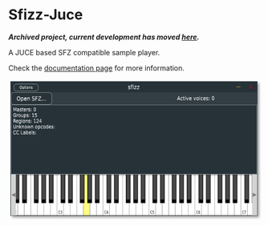 # Sfizz-Juce

<!--
[![Travis](https://img.shields.io/travis/com/sfztools/sfizz.svg?label=Linux-macOS&style=popout&logo=travis)](https://travis-ci.com/sfztools/sfizz)
[![AppVeyor](https://img.shields.io/appveyor/ci/sfztools/sfizz.svg?label=Windows&style=popout&logo=appveyor)](https://ci.appveyor.com/project/sfztools/sfizz)
-->

***Archived project, current development has moved [here].***

A JUCE based SFZ compatible sample player.

Check the [documentation page] for more information.

![Screenshot](screenshot.png)

[documentation page]: https://sfztools.github.io/sfizz-juce/
[here]: https://sfztools.github.com/sfizz/

